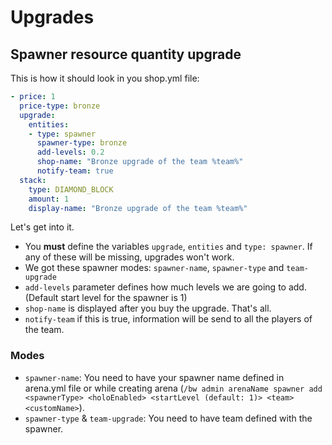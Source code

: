 # Upgrades

## Spawner resource quantity upgrade
This is how it should look in you shop.yml file:

```yaml
- price: 1
  price-type: bronze
  upgrade:
    entities:
    - type: spawner
      spawner-type: bronze
      add-levels: 0.2
      shop-name: "Bronze upgrade of the team %team%"
      notify-team: true
  stack:
    type: DIAMOND_BLOCK
    amount: 1
    display-name: "Bronze upgrade of the team %team%"
```

Let's get into it.

* You **must** define the variables `upgrade`, `entities` and `type: spawner`. If any of these will be missing, upgrades won't work.
* We got these spawner modes: `spawner-name`, `spawner-type` and `team-upgrade`
* `add-levels` parameter defines how much levels we are going to add. (Default start level for the spawner is 1)
* `shop-name` is displayed after you buy the upgrade. That's all.
* `notify-team` if this is true, information will be send to all the players of the team.


### Modes

* `spawner-name`: You need to have your spawner name defined in arena.yml file or while creating arena (`/bw admin arenaName spawner add <spawnerType> <holoEnabled> <startLevel (default: 1)> <team> <customName>`). 
* `spawner-type` & `team-upgrade`: You need to have team defined with the spawner.
